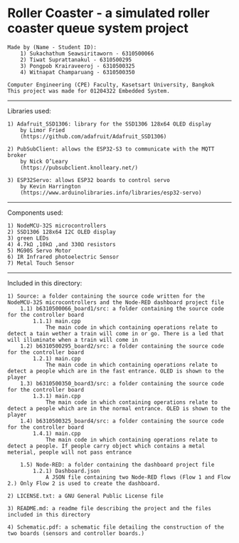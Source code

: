 #  Roller Coaster - a simulated roller coaster queue system project #
	Made by (Name - Student ID):
		1) Sukachathum Seawsiritaworn - 6310500066
		2) Tiwat Suprattanakul - 6310500295
		3) Pongpob Krairaveeroj	- 6310500325
		4) Witnapat Champaruang - 6310500350

	Computer Engineering (CPE) Faculty, Kasetsart University, Bangkok
	This project was made for 01204322 Embedded System.
	
------------------------------------------------------------------------

Libraries used:

	1) Adafruit_SSD1306: library for the SSD1306 128x64 OLED display
		by Limor Fried
		(https://github.com/adafruit/Adafruit_SSD1306)
	
	2) PubSubClient: allows the ESP32-S3 to communicate with the MQTT broker  
		by Nick O’Leary
		(https://pubsubclient.knolleary.net/)
	
	3) ESP32Servo: allows ESP32 boards to control servo
		by Kevin Harrington
		(https://www.arduinolibraries.info/libraries/esp32-servo)

------------------------------------------------------------------------

Components used:

	1) NodeMCU-32S microcontrollers
	2) SSD1306 128x64 I2C OLED display
	3) green LEDs
	4) 4.7kΩ ,10kΩ ,and 330Ω resistors
	5) MG90S Servo Motor
	6) IR Infrared photoelectric Sensor
	7) Metal Touch Sensor
	
------------------------------------------------------------------------	

Included in this directory:

	1) Source: a folder containing the source code written for the NodeMCU-32S microcontrollers and the Node-RED dashboard project file
		1.1) b6310500066_board1/src: a folder containing the source code for the controller board
			1.1.1) main.cpp
				The main code in which containing operations relate to detect a tain wether a train will come in or go. There is a led that will illuminate when a train will come in
		1.2) b6310500295_board2/src: a folder containing the source code for the controller board
			1.2.1) main.cpp
				The main code in which containing operations relate to detect a people which are in the fast entrance. OLED is shown to the player
		1.3) b6310500350_board3/src: a folder containing the source code for the controller board
			1.3.1) main.cpp
				The main code in which containing operations relate to detect a people which are in the normal entrance. OLED is shown to the player
		1.4) b6310500325_board4/src: a folder containing the source code for the controller board
			1.4.1) main.cpp
				The main code in which containing operations relate to detect a people. If people carry object which contains a metal meterial, people will not pass entrance

		1.5) Node-RED: a folder containing the dashboard project file
			1.2.1) Dashboard.json
				A JSON file containing two Node-RED flows (Flow 1 and Flow 2.) Only Flow 2 is used to create the dashboard.

	2) LICENSE.txt: a GNU General Public License file
	
	3) README.md: a readme file describing the project and the files included in this directory
	
	4) Schematic.pdf: a schematic file detailing the construction of the two boards (sensors and controller boards.)
	
